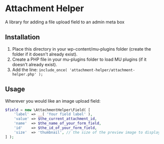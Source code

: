 Attachment Helper
=================

A library for adding a file upload field to an admin meta box

Installation
-----------------

1. Place this directory in your wp-content/mu-plugins folder (create the folder if it doesn't already exist).
2. Create a PHP file in your mu-plugins folder to load MU plugins (if it doesn't already exist).
3. Add the line: `include_once( 'attachment-helper/attachment-helper.php' );`

Usage
-----------------

Wherever you would like an image upload field:

```php
$field = new \AttachmentHelper\Field( [
	'label' => __( 'Your field label' ),
	'value' => $the_current_attachment_id,
	'name'  => $the_name_of_your_form_field,
	'id'    => $the_id_of_your_form_field,
	'size'  => 'thumbnail', // the size of the preview image to display
] );
```
